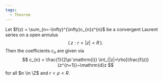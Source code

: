 ```yaml
---
tags:
  - Theorem
---
```

Let $f(z) = \sum_{n=-\infty}^{\infty}c_{n}z^{n}$ be a convergent Laurent series on a open annulus 
$$
\{\, z: r < |z| < R \,\}.
$$ 
Then the coefficients $c_{n}$ are given via
$$
c_{n} = \frac{1}{2\pi \mathrm{i}} \int_{|z|=\rho}\frac{f(z)}{z^{n+1}}~\mathrm{d}z
$$
for all $n \in \Z$ and $r < \rho < R$.
